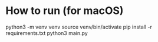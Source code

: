 # How to run (for macOS)

python3 -m venv venv
source venv/bin/activate
pip install -r requirements.txt
python3 main.py
